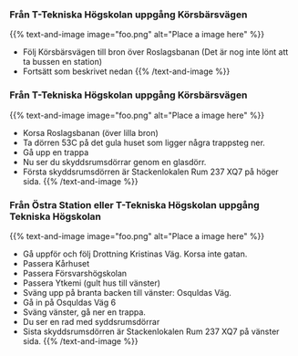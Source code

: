 <!-- 
.. title: Hitta till Stacken
.. slug: hitta
.. description:
-->

### Från T-Tekniska Högskolan uppgång Körsbärsvägen
{{% text-and-image image="foo.png" alt="Place a image here" %}}

* Följ Körsbärsvägen till bron över Roslagsbanan (Det är nog inte lönt att ta bussen en station)
* Fortsätt som beskrivet nedan
{{% /text-and-image %}}

### Från T-Tekniska Högskolan uppgång Körsbärsvägen
{{% text-and-image image="foo.png" alt="Place a image here" %}}

* Korsa Roslagsbanan (över lilla bron)
* Ta dörren 53C på det gula huset som ligger några trappsteg ner.
* Gå upp en trappa
* Nu ser du skyddsrumsdörrar genom en glasdörr.
* Första skyddsrumsdörren är Stackenlokalen Rum 237 XQ7 på höger sida.
{{% /text-and-image %}}

### Från Östra Station eller T-Tekniska Högskolan uppgång Tekniska Högskolan
{{% text-and-image image="foo.png" alt="Place a image here" %}}

* Gå uppför och följ Drottning Kristinas Väg. Korsa inte gatan.
* Passera Kårhuset
* Passera Försvarshögskolan
* Passera Ytkemi (gult hus till vänster)
* Sväng upp på branta backen till vänster: Osquldas Väg.
* Gå in på Osquldas Väg 6
* Sväng vänster, gå ner en trappa.
* Du ser en rad med syddsrumsdörrar
* Sista skyddsrumsdörren är Stackenlokalen Rum 237 XQ7 på vänster sida.
{{% /text-and-image %}}
